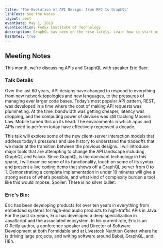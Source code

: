 ```yaml
---
title: 'The Evolution of API Design: from RPC to GraphQL'
linkText: See the Notes
layout: post
eventDate: May 1, 2018
eventLocation: FedEx Institute of Technology
description: GraphQL has been on the rise lately. Learn how to start using it today.
hasNotes: true
---
```


## Meeting Notes

This month, we're discussing APIs and GraphQL with speaker Eric Baer.

### Talk Details

Over the last 60 years, API designs have changed to respond to everything from new network topologies and new languages, to the pressures of managing ever larger code bases. Today’s most popular API pattern, REST, was developed in a time where the cost of making API requests was plummeting. At the time, bandwidth was getting cheaper, latency was dropping, and the computing power of devices was still tracking Moore’s Law. Mobile turned this on its head. The environments in which apps and APIs need to perform today have effectively regressed a decade.

This talk will explore some of the new client-server interaction models that address today’s pressures and use history to understand the tradeoffs that we made at the transition between the previous designs. I will introduce major tools that are attempting to change the API landscape including GraphQL and Falcor. Since GraphQL is the dominant technology in this space, I will examine some of its functionality, touch on some of its syntax and present a live coding demo that shows off a GraphQL server from 0 to 1. Demonstrating a complete implementation in under 10 minutes will give a strong sense of what’s possible, and what kind of complexity burden a tool like this would impose. Spoiler: There is no silver bullet.

### Eric's Bio:

Eric has been developing products for over ten years in everything from embedded systems for high-end audio products to high-traffic APIs in Java. For the past six years, Eric has developed a deep specialization in JavaScript and the associated ecosystem. In his current role, Eric is an O'Reilly author, a conference speaker and Director of Software Development at both Formidable and at Livestock Nutrition Center where he is driving large projects, and writing software around Babel, GraphQL, and i18n.

